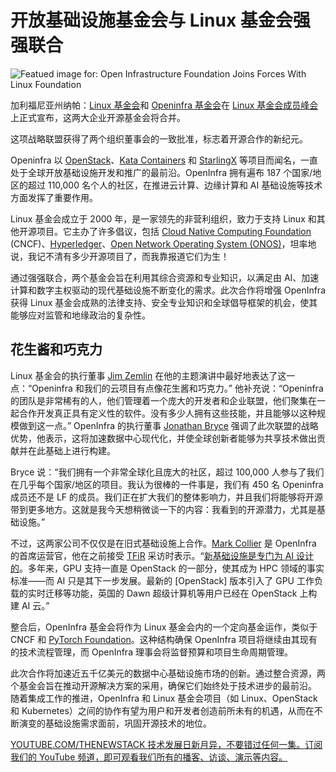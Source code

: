 # 开放基础设施基金会与 Linux 基金会强强联合

![Featued image for: Open Infrastructure Foundation Joins Forces With Linux Foundation](https://cdn.thenewstack.io/media/2025/03/b901586e-lf-foundation-member_summit-1024x681.jpg)

加利福尼亚州纳帕：[Linux 基金会](https://training.linuxfoundation.org/training/course-catalog/?utm_content=inline+mention)和 [Openinfra 基金会](https://openinfra.org/)在 [Linux 基金会成员峰会](https://events.linuxfoundation.org/lf-member-summit/)上正式宣布，这两大企业开源基金会将合并。

这项战略联盟获得了两个组织董事会的一致批准，标志着开源合作的新纪元。

Openinfra 以 [OpenStack](https://thenewstack.io/mirantis-builds-on-openstack-to-serve-up-a-vmware-alternative/)、[Kata Containers](https://thenewstack.io/the-road-to-kata-containers-2-0/) 和 [StarlingX](https://thenewstack.io/starlingx-10-support-for-dual-stack-networking-at-the-edge/) 等项目而闻名，一直处于全球开放基础设施开发和推广的最前沿。OpenInfra 拥有遍布 187 个国家/地区的超过 110,000 名个人的社区，在推进云计算、边缘计算和 AI 基础设施等技术方面发挥了重要作用。

Linux 基金会成立于 2000 年，是一家领先的非营利组织，致力于支持 Linux 和其他开源项目。它主办了许多倡议，包括 [Cloud Native Computing Foundation](https://cncf.io/?utm_content=inline+mention) (CNCF)、[Hyperledger](https://www.hyperledger.org/)、[Open Network Operating System (ONOS)](https://opennetworking.org/onos/)，坦率地说，我记不清有多少开源项目了，而我靠报道它们为生！

通过强强联合，两个基金会旨在利用其综合资源和专业知识，以满足由 AI、加速计算和数字主权驱动的现代基础设施不断变化的需求。此次合作将增强 OpenInfra 获得 Linux 基金会成熟的法律支持、安全专业知识和全球倡导框架的机会，使其能够应对监管和地缘政治的复杂性。

## 花生酱和巧克力

Linux 基金会的执行董事 [Jim Zemlin](https://www.linkedin.com/in/zemlin) 在他的主题演讲中最好地表达了这一点：“Openinfra 和我们的云项目有点像花生酱和巧克力。” 他补充说：“Openinfra 的团队是非常稀有的人，他们管理着一个庞大的开发者和企业联盟，他们聚集在一起合作开发真正具有定义性的软件。没有多少人拥有这些技能，并且能够以这种规模做到这一点。”
OpenInfra 的执行董事 [Jonathan Bryce](https://www.linkedin.com/in/jbryce/) 强调了此次联盟的战略优势，他表示，这将加速数据中心现代化，并使全球创新者能够为共享技术做出贡献并在此基础上进行构建。

Bryce 说：“我们拥有一个非常全球化且庞大的社区，超过 100,000 人参与了我们在几乎每个国家/地区的项目。我认为很棒的一件事是，我们有 450 名 Openinfra 成员还不是 LF 的成员。我们正在扩大我们的整体影响力，并且我们将能够将开源带到更多地方。这就是我今天想稍微谈一下的内容：我看到的开源潜力，尤其是基础设施。”

不过，这两家公司不仅仅是在旧式基础设施上合作。[Mark Collier](https://www.linkedin.com/in/markcollier/) 是 OpenInfra 的首席运营官，他在之前接受 [TFiR](https://tfir.io/) 采访时表示。“[新基础设施是专门为 AI 设计的](https://tfir.io/openinfra-foundation-joins-the-linux-foundation-a-new-era-for-open-source-and-ai/)。多年来，GPU 支持一直是 OpenStack 的一部分，使其成为 HPC 领域的事实标准——而 AI 只是其下一步发展。最新的 [OpenStack] 版本引入了 GPU 工作负载的实时迁移等功能，英国的 Dawn 超级计算机等用户已经在 OpenStack 上构建 AI 云。”

整合后，OpenInfra 基金会将作为 Linux 基金会内的一个定向基金运作，类似于 CNCF 和 [PyTorch Foundation](https://pytorch.org/foundation)。这种结构确保 OpenInfra 项目将继续由其现有的技术流程管理，而 OpenInfra 理事会将监督预算和项目生命周期管理。

此次合作将加速近五千亿美元的数据中心基础设施市场的创新。通过整合资源，两个基金会旨在推动开源解决方案的采用，确保它们始终处于技术进步的最前沿。
随着集成工作的推进，OpenInfra 和 Linux 基金会项目（如 Linux、OpenStack 和 Kubernetes）之间的协作有望为用户和开发者创造前所未有的机遇，从而在不断演变的基础设施需求面前，巩固开源技术的地位。

[
YOUTUBE.COM/THENEWSTACK
技术发展日新月异，不要错过任何一集。订阅我们的 YouTube 频道，即可观看我们所有的播客、访谈、演示等内容。
](https://youtube.com/thenewstack?sub_confirmation=1)